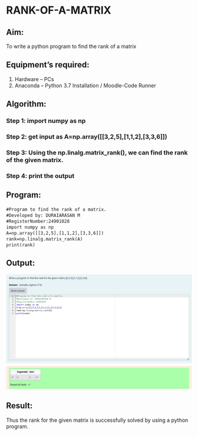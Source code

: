 # RANK-OF-A-MATRIX
## Aim:
To write a python program to find the rank of a matrix
## Equipment’s required:
1. 	Hardware – PCs
2. 	Anaconda – Python 3.7 Installation / Moodle-Code Runner
## Algorithm:
### Step 1: import numpy as np
### Step 2: get input as A=np.array([[3,2,5],[1,1,2],[3,3,6]])
### Step 3: Using the np.linalg.matrix_rank(), we can find the rank of the given matrix.
### Step 4: print the output
## Program:
```
#Program to find the rank of a matrix.
#Developed by: DURAIARASAN M
#RegisterNumber:24901028
import numpy as np
A=np.array([[3,2,5],[1,1,2],[3,3,6]])
rank=np.linalg.matrix_rank(A)
print(rank)
```
## Output:
![alt text](<Screenshot 2024-12-02 223520.png>)
## Result:
Thus the rank for the given matrix is successfully solved by  using a python program.

